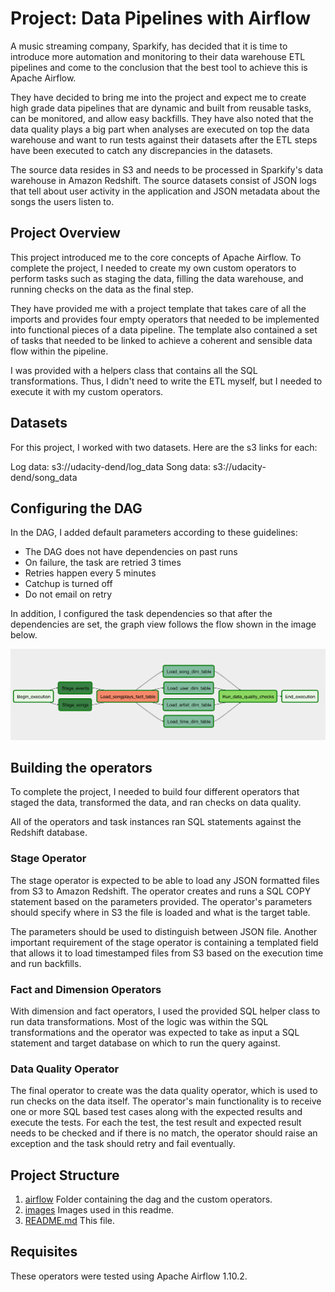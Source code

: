 # Project: Data Pipelines with Airflow

A music streaming company, Sparkify, has decided that it is time to introduce more automation and monitoring to their data warehouse ETL pipelines and come to the conclusion that the best tool to achieve this is Apache Airflow.

They have decided to bring me into the project and expect me to create high grade data pipelines that are dynamic and built from reusable tasks, can be monitored, and allow easy backfills. They have also noted that the data quality plays a big part when analyses are executed on top the data warehouse and want to run tests against their datasets after the ETL steps have been executed to catch any discrepancies in the datasets.

The source data resides in S3 and needs to be processed in Sparkify's data warehouse in Amazon Redshift. The source datasets consist of JSON logs that tell about user activity in the application and JSON metadata about the songs the users listen to.

## Project Overview

This project introduced me to the core concepts of Apache Airflow. To complete the project, I needed to create my own custom operators to perform tasks such as staging the data, filling the data warehouse, and running checks on the data as the final step.

They have provided me with a project template that takes care of all the imports and provides four empty operators that needed to be implemented into functional pieces of a data pipeline. The template also contained a set of tasks that needed to be linked to achieve a coherent and sensible data flow within the pipeline.

I was provided with a helpers class that contains all the SQL transformations. Thus, I didn't need to write the ETL myself, but I needed to execute it with my custom operators.

## Datasets

For this project, I worked with two datasets. Here are the s3 links for each:

Log data: s3://udacity-dend/log_data
Song data: s3://udacity-dend/song_data

## Configuring the DAG

In the DAG, I added default parameters according to these guidelines:

* The DAG does not have dependencies on past runs
* On failure, the task are retried 3 times
* Retries happen every 5 minutes
* Catchup is turned off
* Do not email on retry

In addition, I configured the task dependencies so that after the dependencies are set, the graph view follows the flow shown in the image below.

![DAG](./images/dag.png)

## Building the operators

To complete the project, I needed to build four different operators that staged the data, transformed the data, and ran checks on data quality.

All of the operators and task instances ran SQL statements against the Redshift database.

### Stage Operator

The stage operator is expected to be able to load any JSON formatted files from S3 to Amazon Redshift. The operator creates and runs a SQL COPY statement based on the parameters provided. The operator's parameters should specify where in S3 the file is loaded and what is the target table.

The parameters should be used to distinguish between JSON file. Another important requirement of the stage operator is containing a templated field that allows it to load timestamped files from S3 based on the execution time and run backfills.

### Fact and Dimension Operators

With dimension and fact operators, I used the provided SQL helper class to run data transformations. Most of the logic was within the SQL transformations and the operator was expected to take as input a SQL statement and target database on which to run the query against. 

### Data Quality Operator

The final operator to create was the data quality operator, which is used to run checks on the data itself. The operator's main functionality is to receive one or more SQL based test cases along with the expected results and execute the tests. For each the test, the test result and expected result needs to be checked and if there is no match, the operator should raise an exception and the task should retry and fail eventually.

## Project Structure

1. [airflow](./airflow) Folder containing the dag and the custom operators.
1. [images](./images) Images used in this readme.
1. [README.md](./README.md) This file.

## Requisites

These operators were tested using Apache Airflow 1.10.2.


